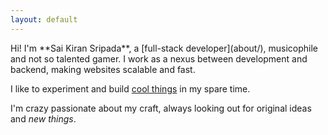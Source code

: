 ```yaml
---
layout: default
---
```


<div class="lead pretty-links">
  Hi! I'm **Sai Kiran Sripada**, a [full-stack developer](about/), musicophile and <span class="select-hide">not so</span> talented gamer. I work as a nexus between development and backend, making websites scalable and fast.

  I like to experiment and build [cool things](projects/) in my spare time.

  I'm <span class="select-hide">crazy</span> passionate about my craft, always looking out for original ideas and *new things*.
</div>
